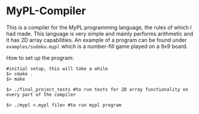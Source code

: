 # MyPL-Compiler

This is a compiler for the MyPL programming language, the rules of which I had made. This language is very simple and mainly performs arithmetic and it has 2D array capabilities. An example of a program
can be found under `examples/sudoku.mypl` which is a number-fill game played on a 9x9 board. 

How to set up the program:

```
#initial setup, this will take a while
$> cmake .
$> make

$> ./final_project_tests #to run tests for 2D array functionality on every part of the compiler

$> ./mypl <.mypl file> #to run mypl program
```
